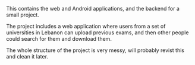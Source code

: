 This contains the web and Android applications, and the backend for a small project.

The project includes a web application where users from a set of universities in Lebanon can upload previous exams, and then other people could search for them and download them.

The whole structure of the project is very messy, will probably revist this and clean it later.